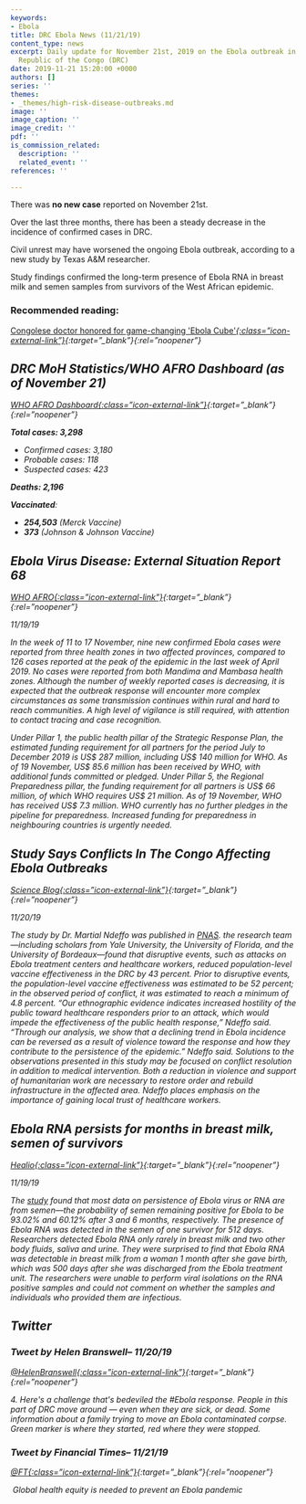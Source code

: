 ```yaml
---
keywords:
- Ebola
title: DRC Ebola News (11/21/19)
content_type: news
excerpt: Daily update for November 21st, 2019 on the Ebola outbreak in eastern Democratic
  Republic of the Congo (DRC)
date: 2019-11-21 15:20:00 +0000
authors: []
series: ''
themes:
- _themes/high-risk-disease-outbreaks.md
image: ''
image_caption: ''
image_credit: ''
pdf: ''
is_commission_related:
  description: ''
  related_event: ''
references: ''

---
```

There was **no new case** reported on November 21st.

Over the last three months, there has been a steady decrease in the incidence of confirmed cases in DRC.

Civil unrest may have worsened the ongoing Ebola outbreak, according to a new study by Texas A&M researcher.

Study findings confirmed the long-term presence of Ebola RNA in breast milk and semen samples from survivors of the West African epidemic.

### Recommended reading: 

[Congolese doctor honored for game-changing 'Ebola Cube'<i/>{:class=”icon-external-link”}](https://www.telegraph.co.uk/global-health/science-and-disease/congolese-doctor-honored-game-changing-ebola-cube/){:target=”_blank”}{:rel=”noopener”}

## DRC MoH Statistics/WHO AFRO Dashboard (as of November 21)

[WHO AFRO Dashboard<i/>{:class=”icon-external-link”}](https://who.maps.arcgis.com/apps/opsdashboard/index.html#/e70c3804f6044652bc37cce7d8fcef6c){:target=”_blank”}{:rel=”noopener”}

**Total cases: 3,298**

* Confirmed cases: 3,180
* Probable cases: 118
* Suspected cases: 423

**Deaths: 2,196**

**Vaccinated**:

* **254,503** (Merck Vaccine)
* **373** (Johnson & Johnson Vaccine)

## Ebola Virus Disease: External Situation Report 68

[_WHO AFRO_<i/>{:class=”icon-external-link”}](https://apps.who.int/iris/bitstream/handle/10665/329946/SITREP_EVD_DRC_20191119-eng.pdf?utm_source=Newsweaver&utm_medium=email&utm_term=click+here+to+download+the+complete+situation+report&utm_content=Tag%3AAFRO%2FWHE%2FHIM+Outbreaks+Weekly&utm_campaign=WHO+AFRO+-+Situation+Report+-+Ebola+Virus+Disease+Outbreak+in+DRC+-+Sitrep+68+%282019%29){:target=”_blank”}{:rel=”noopener”}

_11/19/19_

In the week of 11 to 17 November, nine new confirmed Ebola cases were reported from three health zones in two affected provinces, compared to 126 cases reported at the peak of the epidemic in the last week of April 2019. No cases were reported from both Mandima and Mambasa health zones. Although the number of weekly reported cases is decreasing, it is expected that the outbreak response will encounter more complex circumstances as some transmission continues within rural and hard to reach communities. A high level of vigilance is still required, with attention to contact tracing and case recognition.

Under Pillar 1, the public health pillar of the Strategic Response Plan, the estimated funding requirement for all partners for the period July to December 2019 is US$ 287 million, including US$ 140 million for WHO. As of 19 November, US$ 85.6 million has been received by WHO, with additional funds committed or pledged. Under Pillar 5, the Regional Preparedness pillar, the funding requirement for all partners is US$ 66 million, of which WHO requires US$ 21 million. As of 19 November, WHO has received US$ 7.3 million. WHO currently has no further pledges in the pipeline for preparedness. Increased funding for preparedness in neighbouring countries is urgently needed.

## Study Says Conflicts In The Congo Affecting Ebola Outbreaks

[_Science Blog_<i/>{:class=”icon-external-link”}](https://scienceblog.com/512142/study-says-conflicts-in-the-congo-affecting-ebola-outbreaks/){:target=”_blank”}{:rel=”noopener”}

_11/20/19_

The study by Dr. Martial Ndeffo was published in [_PNAS_](https://www.pnas.org/content/pnas/early/2019/10/15/1913980116.full.pdf). the research team—including scholars from Yale University, the University of Florida, and the University of Bordeaux—found that disruptive events, such as attacks on Ebola treatment centers and healthcare workers, reduced population-level vaccine effectiveness in the DRC by 43 percent. Prior to disruptive events, the population-level vaccine effectiveness was estimated to be 52 percent; in the observed period of conflict, it was estimated to reach a minimum of 4.8 percent. “Our ethnographic evidence indicates increased hostility of the public toward healthcare responders prior to an attack, which would impede the effectiveness of the public health response,” Ndeffo said. “Through our analysis, we show that a declining trend in Ebola incidence can be reversed as a result of violence toward the response and how they contribute to the persistence of the epidemic.” Ndeffo said. Solutions to the observations presented in this study may be focused on conflict resolution in addition to medical intervention. Both a reduction in violence and support of humanitarian work are necessary to restore order and rebuild infrastructure in the affected area. Ndeffo places emphasis on the importance of gaining local trust of healthcare workers.

## Ebola RNA persists for months in breast milk, semen of survivors

[_Healio_<i/>{:class=”icon-external-link”}](https://www.healio.com/infectious-disease/emerging-diseases/news/online/%7B23a10840-f88c-4a85-a582-f6c4e002436f%7D/ebola-rna-persists-for-months-in-breast-milk-semen-of-survivors){:target=”_blank”}{:rel=”noopener”}

_11/19/19_

The [study](https://academic.oup.com/ofid/advance-article/doi/10.1093/ofid/ofz482/5614563) found that most data on persistence of Ebola virus or RNA are from semen—the probability of semen remaining positive for Ebola to be 93.02% and 60.12% after 3 and 6 months, respectively. The presence of Ebola RNA was detected in the semen of one survivor for 512 days. Researchers detected Ebola RNA only rarely in breast milk and two other body fluids, saliva and urine. They were surprised to find that Ebola RNA was detectable in breast milk from a woman 1 month after she gave birth, which was 500 days after she was discharged from the Ebola treatment unit. The researchers were unable to perform viral isolations on the RNA positive samples and could not comment on whether the samples and individuals who provided them are infectious.

## Twitter

### Tweet by Helen Branswell– 11/20/19

[@HelenBranswell<i/>{:class=”icon-external-link”}](https://twitter.com/HelenBranswell/status/1197251106180599810){:target=”_blank”}{:rel=”noopener”}

4\. Here's a challenge that's bedeviled the #Ebola response. People in this part of DRC move around — even when they are sick, or dead. Some information about a family trying to move an Ebola contaminated corpse. Green marker is where they started, red where they were stopped.

### Tweet by Financial Times– 11/21/19

[@FT<i/>{:class=”icon-external-link”}](https://twitter.com/FT/status/1197531474792189952){:target=”_blank”}{:rel=”noopener”}

‏ Global health equity is needed to prevent an Ebola pandemic
